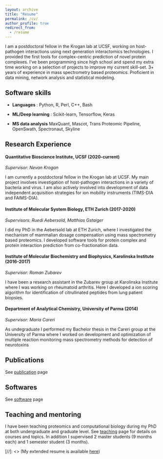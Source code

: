 ```yaml
---
layout: archive
title: "Resume"
permalink: /cv/
author_profile: true
redirect_from:
  - /resume
---
```


I am a postdoctoral fellow in the Krogan lab at UCSF, working on host-pathogen interactions using next generation interactomics technologies.
I provided the first tools for complex-centric prediction of novel protein complexes. I've been programming since high school and spend my extra time working on a selection of projects to improve my current skill-set. 3+ years of experience in mass spectrometry based proteomics. Proficient in data mining, network analysis and statistical modeling.


## Software skills

+ __Languages__ : Python, R, Perl, C++, Bash

+ __ML/Deep learning__ : Scikit-learn, Tensorflow, Keras

+ __MS data analysis__ MaxQuant, Mascot, Trans Proteomic Pipeline, OpenSwath, Spectronaut, Skyline


## Research Experience

#### Quantitative Bioscience Institute, UCSF (2020-current)
*Supervisor: Nevan Krogan*

I am currently a postdoctoral fellow in the Krogan lab at UCSF. My main project involves investigation of host-pathogen interactions in a variety of bacteria and virus. I am also actively involved into development of data independent acquisition strategies for ion mobility instruments (TIMS-DIA and FAIMS-DIA).

#### Institute of Molecular System Biology, ETH Zurich (2017-2020)
*Supervisors: Ruedi Aebersold, Matthias Gstaiger*

I did my PhD in the Aebersold lab at ETH Zurich, where I investigated the mechanism of mammalian dosage compensation using mass spectrometry based proteomics. I developed software tools for protein complex and protein interaction prediction from co-fractionation data.


#### Institute of Molecular Biochemistry and Biophysics, Karolinska Institute (2016-2017)
*Supervisor: Roman Zubarev*

I have been a research assistant in the Zubarev group at Karolinska Institute where I was working on rheumatoid arthritis. Here I developed a ion scoring algorithm for identification of citrullinated peptides from lung patient biopsies.

#### Department of Analytical Chemistry, University of Parma (2014)
*Supervisor: Maria Careri*

As undegraduate I performed my Bachelor thesis in the Careri group at the University of Parma where I worked on development and optimization of multiple reaction monitoring mass spectrometry methods for detection of neurotoxins


## Publications

See [publication](https://anfoss.github.io/publications/) page


## Softwares

See [software](https://anfoss.github.io/portfolio/) page


## Teaching and mentoring

I have been teaching proteomics and computational biology during my PhD at both undergraduate and graduate level.
See [teaching](https://anfoss.github.io/teaching/) page for details on courses and topics.
In addition I supervised 2 master students (9 months each) and 1 semester student (3 months).


[//]: <> (My extended resume is available [here](https://anfoss.github.io/folder/AF_resume.pdf))
